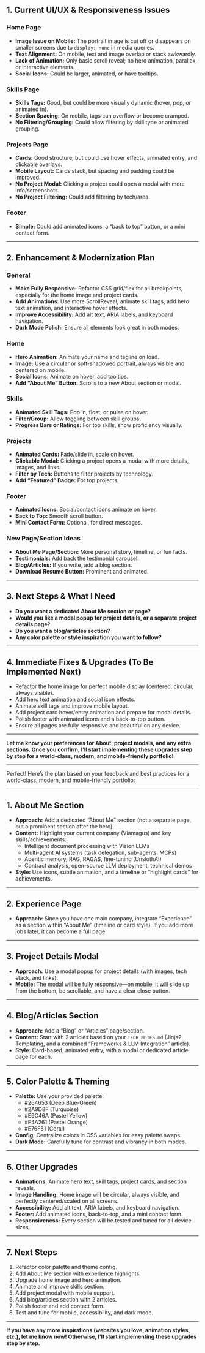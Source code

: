 

## 1. **Current UI/UX & Responsiveness Issues**

### Home Page
- **Image Issue on Mobile:** The portrait image is cut off or disappears on smaller screens due to `display: none` in media queries.
- **Text Alignment:** On mobile, text and image overlap or stack awkwardly.
- **Lack of Animation:** Only basic scroll reveal; no hero animation, parallax, or interactive elements.
- **Social Icons:** Could be larger, animated, or have tooltips.

### Skills Page
- **Skills Tags:** Good, but could be more visually dynamic (hover, pop, or animated in).
- **Section Spacing:** On mobile, tags can overflow or become cramped.
- **No Filtering/Grouping:** Could allow filtering by skill type or animated grouping.

### Projects Page
- **Cards:** Good structure, but could use hover effects, animated entry, and clickable overlays.
- **Mobile Layout:** Cards stack, but spacing and padding could be improved.
- **No Project Modal:** Clicking a project could open a modal with more info/screenshots.
- **No Project Filtering:** Could add filtering by tech/area.

### Footer
- **Simple:** Could add animated icons, a “back to top” button, or a mini contact form.

---

## 2. **Enhancement & Modernization Plan**

### General
- **Make Fully Responsive:** Refactor CSS grid/flex for all breakpoints, especially for the home image and project cards.
- **Add Animations:** Use more ScrollReveal, animate skill tags, add hero text animation, and interactive hover effects.
- **Improve Accessibility:** Add alt text, ARIA labels, and keyboard navigation.
- **Dark Mode Polish:** Ensure all elements look great in both modes.

### Home
- **Hero Animation:** Animate your name and tagline on load.
- **Image:** Use a circular or soft-shadowed portrait, always visible and centered on mobile.
- **Social Icons:** Animate on hover, add tooltips.
- **Add “About Me” Button:** Scrolls to a new About section or modal.

### Skills
- **Animated Skill Tags:** Pop in, float, or pulse on hover.
- **Filter/Group:** Allow toggling between skill groups.
- **Progress Bars or Ratings:** For top skills, show proficiency visually.

### Projects
- **Animated Cards:** Fade/slide in, scale on hover.
- **Clickable Modal:** Clicking a project opens a modal with more details, images, and links.
- **Filter by Tech:** Buttons to filter projects by technology.
- **Add “Featured” Badge:** For top projects.

### Footer
- **Animated Icons:** Social/contact icons animate on hover.
- **Back to Top:** Smooth scroll button.
- **Mini Contact Form:** Optional, for direct messages.

### New Page/Section Ideas
- **About Me Page/Section:** More personal story, timeline, or fun facts.
- **Testimonials:** Add back the testimonial carousel.
- **Blog/Articles:** If you write, add a blog section.
- **Download Resume Button:** Prominent and animated.

---

## 3. **Next Steps & What I Need**

- **Do you want a dedicated About Me section or page?**
- **Would you like a modal popup for project details, or a separate project details page?**
- **Do you want a blog/articles section?**
- **Any color palette or style inspiration you want to follow?**

---

## 4. **Immediate Fixes & Upgrades (To Be Implemented Next)**

- Refactor the home image for perfect mobile display (centered, circular, always visible).
- Add hero text animation and social icon effects.
- Animate skill tags and improve mobile layout.
- Add project card hover/entry animation and prepare for modal details.
- Polish footer with animated icons and a back-to-top button.
- Ensure all pages are fully responsive and beautiful on any device.

---

**Let me know your preferences for About, project modals, and any extra sections. Once you confirm, I’ll start implementing these upgrades step by step for a world-class, modern, and mobile-friendly portfolio!**

---

Perfect! Here’s the plan based on your feedback and best practices for a world-class, modern, and mobile-friendly portfolio:

---

## 1. **About Me Section**
- **Approach:** Add a dedicated “About Me” section (not a separate page, but a prominent section after the hero).
- **Content:** Highlight your current company (Viamagus) and key skills/achievements:
  - Intelligent document processing with Vision LLMs
  - Multi-agent AI systems (task delegation, sub-agents, MCPs)
  - Agentic memory, RAG, RAGAS, fine-tuning (UnslothAI)
  - Contract analysis, open-source LLM deployment, technical demos
- **Style:** Use icons, subtle animation, and a timeline or “highlight cards” for achievements.

---

## 2. **Experience Page**
- **Approach:** Since you have one main company, integrate “Experience” as a section within “About Me” (timeline or card style). If you add more jobs later, it can become a full page.

---

## 3. **Project Details Modal**
- **Approach:** Use a modal popup for project details (with images, tech stack, and links). 
- **Mobile:** The modal will be fully responsive—on mobile, it will slide up from the bottom, be scrollable, and have a clear close button.

---

## 4. **Blog/Articles Section**
- **Approach:** Add a “Blog” or “Articles” page/section.
- **Content:** Start with 2 articles based on your `TECH_NOTES.md` (Jinja2 Templating, and a combined “Frameworks & LLM Integration” article).
- **Style:** Card-based, animated entry, with a modal or dedicated article page for each.

---

## 5. **Color Palette & Theming**
- **Palette:** Use your provided palette:
  - #264653 (Deep Blue-Green)
  - #2A9D8F (Turquoise)
  - #E9C46A (Pastel Yellow)
  - #F4A261 (Pastel Orange)
  - #E76F51 (Coral)
- **Config:** Centralize colors in CSS variables for easy palette swaps.
- **Dark Mode:** Carefully tune for contrast and vibrancy in both modes.

---

## 6. **Other Upgrades**
- **Animations:** Animate hero text, skill tags, project cards, and section reveals.
- **Image Handling:** Home image will be circular, always visible, and perfectly centered/scaled on all screens.
- **Accessibility:** Add alt text, ARIA labels, and keyboard navigation.
- **Footer:** Add animated icons, back-to-top, and a mini contact form.
- **Responsiveness:** Every section will be tested and tuned for all device sizes.

---

## 7. **Next Steps**
1. Refactor color palette and theme config.
2. Add About Me section with experience highlights.
3. Upgrade home image and hero animation.
4. Animate and improve skills section.
5. Add project modal with mobile support.
6. Add blog/articles section with 2 articles.
7. Polish footer and add contact form.
8. Test and tune for mobile, accessibility, and dark mode.

---

**If you have any more inspirations (websites you love, animation styles, etc.), let me know now! Otherwise, I’ll start implementing these upgrades step by step.**
